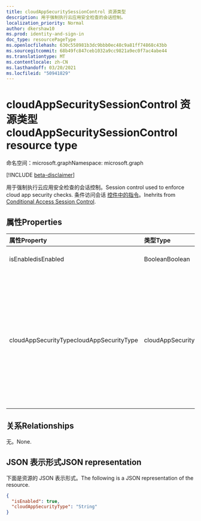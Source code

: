 ```yaml
---
title: cloudAppSecuritySessionControl 资源类型
description: 用于强制执行云应用安全检查的会话控制。
localization_priority: Normal
author: dkershaw10
ms.prod: identity-and-sign-in
doc_type: resourcePageType
ms.openlocfilehash: 630c558981b3dc9bbb0ec48c9a81ff74868c43bb
ms.sourcegitcommit: 68b49fc847ceb1032a9cc9821a9ec0f7ac4abe44
ms.translationtype: MT
ms.contentlocale: zh-CN
ms.lasthandoff: 03/20/2021
ms.locfileid: "50941829"
---
```

# <a name="cloudappsecuritysessioncontrol-resource-type"></a><span data-ttu-id="b2db6-103">cloudAppSecuritySessionControl 资源类型</span><span class="sxs-lookup"><span data-stu-id="b2db6-103">cloudAppSecuritySessionControl resource type</span></span>

<span data-ttu-id="b2db6-104">命名空间：microsoft.graph</span><span class="sxs-lookup"><span data-stu-id="b2db6-104">Namespace: microsoft.graph</span></span>

[!INCLUDE [beta-disclaimer](../../includes/beta-disclaimer.md)]

<span data-ttu-id="b2db6-105">用于强制执行云应用安全检查的会话控制。</span><span class="sxs-lookup"><span data-stu-id="b2db6-105">Session control used to enforce cloud app security checks.</span></span> <span data-ttu-id="b2db6-106">条件访问会话 [控件中的指令](conditionalaccesssessioncontrol.md)。</span><span class="sxs-lookup"><span data-stu-id="b2db6-106">Inehrits from [Conditional Access Session Control](conditionalaccesssessioncontrol.md).</span></span>

## <a name="properties"></a><span data-ttu-id="b2db6-107">属性</span><span class="sxs-lookup"><span data-stu-id="b2db6-107">Properties</span></span>

| <span data-ttu-id="b2db6-108">属性</span><span class="sxs-lookup"><span data-stu-id="b2db6-108">Property</span></span>     | <span data-ttu-id="b2db6-109">类型</span><span class="sxs-lookup"><span data-stu-id="b2db6-109">Type</span></span>        | <span data-ttu-id="b2db6-110">说明</span><span class="sxs-lookup"><span data-stu-id="b2db6-110">Description</span></span> |
|:-------------|:------------|:------------|
|<span data-ttu-id="b2db6-111">isEnabled</span><span class="sxs-lookup"><span data-stu-id="b2db6-111">isEnabled</span></span>     |<span data-ttu-id="b2db6-112">Boolean</span><span class="sxs-lookup"><span data-stu-id="b2db6-112">Boolean</span></span>      | <span data-ttu-id="b2db6-113">指定是否启用会话控件。</span><span class="sxs-lookup"><span data-stu-id="b2db6-113">Specifies whether the session control is enabled.</span></span> |
|<span data-ttu-id="b2db6-114">cloudAppSecurityType</span><span class="sxs-lookup"><span data-stu-id="b2db6-114">cloudAppSecurityType</span></span>|<span data-ttu-id="b2db6-115">cloudAppSecuritySessionControlType</span><span class="sxs-lookup"><span data-stu-id="b2db6-115">cloudAppSecuritySessionControlType</span></span>| <span data-ttu-id="b2db6-116">可取值为：`mcasConfigured`、`monitorOnly`、`blockDownloads`。</span><span class="sxs-lookup"><span data-stu-id="b2db6-116">Possible values are: `mcasConfigured`, `monitorOnly`, `blockDownloads`.</span></span> <span data-ttu-id="b2db6-117">在此处了解有关这些值的更多信息： https://docs.microsoft.com/cloud-app-security/proxy-deployment-aad#step-1-create-an-azure-ad-conditional-access-test-policy-</span><span class="sxs-lookup"><span data-stu-id="b2db6-117">Learn more about these values here: https://docs.microsoft.com/cloud-app-security/proxy-deployment-aad#step-1-create-an-azure-ad-conditional-access-test-policy-</span></span> |

## <a name="relationships"></a><span data-ttu-id="b2db6-118">关系</span><span class="sxs-lookup"><span data-stu-id="b2db6-118">Relationships</span></span>

<span data-ttu-id="b2db6-119">无。</span><span class="sxs-lookup"><span data-stu-id="b2db6-119">None.</span></span>

## <a name="json-representation"></a><span data-ttu-id="b2db6-120">JSON 表示形式</span><span class="sxs-lookup"><span data-stu-id="b2db6-120">JSON representation</span></span>

<span data-ttu-id="b2db6-121">下面是资源的 JSON 表示形式。</span><span class="sxs-lookup"><span data-stu-id="b2db6-121">The following is a JSON representation of the resource.</span></span>

<!-- {
  "blockType": "resource",
  "optionalProperties": [

  ],
  "@odata.type": "microsoft.graph.cloudAppSecuritySessionControl",
  "baseType": "microsoft.graph.conditionalAccessSessionControl"
}-->

```json
{
  "isEnabled": true,
  "cloudAppSecurityType": "String"
}
```

<!-- uuid: 16cd6b66-4b1a-43a1-adaf-3a886856ed98
2019-02-04 14:57:30 UTC -->
<!-- {
  "type": "#page.annotation",
  "description": "cloudAppSecuritySessionControl resource",
  "keywords": "",
  "section": "documentation",
  "tocPath": ""
}-->

